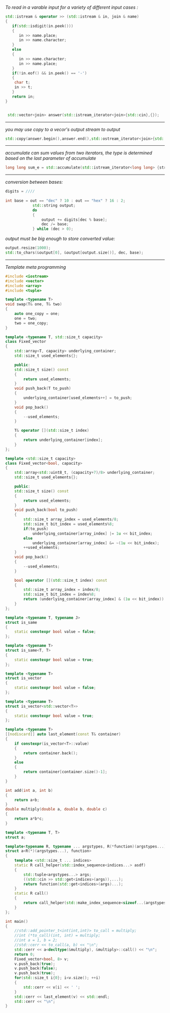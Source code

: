 *To read in a varable input for a variety of different input cases :*

```cpp
std::istream & operator >> (std::istream & in, join & name)
{
   if(std::isdigit(in.peek()))
   {
      in >> name.place;
      in >> name.character;
   }
   else
   {
      in >> name.character;
      in >> name.place;
   }
   if(!in.eof() && in.peek() == '-')
   {
    char t;
    in >> t;
   }
   return in;
}


 std::vector<join> answer(std::istream_iterator<join>{std::cin},{});
 ```
 
---------------------------------------------------------------------

*you may use copy to a vecor's output stream to output*
   
```cpp
std::copy(answer.begin(),answer.end(),std::ostream_iterator<join>{std::cout});
```

---------------------------------------------------------------------
   
*accumulate can sum values from two iterators, the type is determined based on the last parameter of accumulate*
                                                                                  
```cpp
long long sum_e = std::accumulate(std::istream_iterator<long long> {stream}, {}, 0ll);
```

---------------------------------------------------------------------
   
*conversion between bases:*


```cpp
digits = ////
   
int base = out == "dec" ? 10 : out == "hex" ? 16 : 2;
            std::string output;
            do 
            { 
                output += digits[dec % base];
                dec /= base;
            } while (dec > 0);
```

*output must be big enough to store converted value:*

```cpp
output.resize(1000);
std::to_chars(&output[0], &output[output.size()], dec, base);
```

----------------------------------------------------------------------

*Template meta programming*

```cpp
#include <iostream>
#include <vector>
#include <array>
#include <tuple>

template <typename T>
void swap(T& one, T& two)
{
	auto one_copy = one;
	one = two;
	two = one_copy;
}

template <typename T, std::size_t capacity>
class Fixed_vector
{
	std::array<T, capacity> underlying_container;
	std::size_t used_elements{};

	public:
	std::size_t size() const
	{
		return used_elements;
	}
	void push_back(T to_push)
	{
		underlying_container[used_elements++] = to_push;
	}
	void pop_back() 
	{
		--used_elements;
	}

	T& operator [](std::size_t index)
	{
		return underlying_container[index];
	}
};

template <std::size_t capacity>
class Fixed_vector<bool, capacity>
{
	std::array<std::uint8_t, (capacity+7)/8> underlying_container;
	std::size_t used_elements{};

	public:
	std::size_t size() const
	{
		return used_elements;
	}
	void push_back(bool to_push)
	{
		std::size_t array_index = used_elements/8;
		std::size_t bit_index = used_elements%8;
		if(to_push)
			underlying_container[array_index] |= 1u << bit_index;
		else
			underlying_container[array_index] &= ~(1u << bit_index);
		++used_elements;
	}
	void pop_back() 
	{
		--used_elements;
	}

	bool operator [](std::size_t index) const
	{
		std::size_t array_index = index/8;
		std::size_t bit_index = index%8;
		return (underlying_container[array_index] & (1u << bit_index)) != 0;
	}
};

template <typename T, typename J>
struct is_same
{
	static constexpr bool value = false;
};

template <typename T>
struct is_same<T, T>
{
	static constexpr bool value = true;
};

template <typename T>
struct is_vector
{
	static constexpr bool value = false;
};

template <typename T>
struct is_vector<std::vector<T>>
{
	static constexpr bool value = true;
};

template <typename T>
[[nodiscard]] auto last_element(const T& container)
{
	if constexpr(is_vector<T>::value)
	{
		return container.back();
	}
	else
	{
		return container[container.size()-1];
	}
}

int add(int a, int b)
{
	return a+b;
}
double multiply(double a, double b, double c)
{
	return a*b*c;
}

template <typename T, T>
struct a;

template<typename R, typename ... argstypes, R(*function)(argstypes...)>
struct a<R(*)(argstypes...), function>
{
	template <std::size_t ... indices>
	static R call_helper(std::index_sequence<indices...> asdf)
	{
		std::tuple<argstypes...> args;
		((std::cin >> std::get<indices>(args)),...);
		return function(std::get<indices>(args)...);
	}
	static R call()
	{
		return call_helper(std::make_index_sequence<sizeof...(argstypes)>());
	}
};

int main()
{
	//std::add_pointer_t<int(int,int)> to_call = multiply;
	//int (*to_call)(int, int) = multiply;
	//int a = 1, b = 2;	
	//std::cerr << to_call(a, b) << "\n";
	std::cerr << a<decltype(&multiply), &multiply>::call() << "\n";
	return 0;
	Fixed_vector<bool, 8> v;
	v.push_back(true);
	v.push_back(false);
	v.push_back(true);
	for(std::size_t i{0}; i<v.size(); ++i)
	{
		std::cerr << v[i] << ' ';
	}
	std::cerr << last_element(v) << std::endl;
	std::cerr << "\n";
}
```
